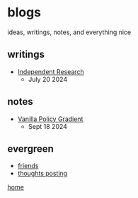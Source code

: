 # blogs

ideas, writings, notes, and everything nice

## writings
- [Independent Research](../blog/research.html)
  - July 20 2024



## notes
- [Vanilla Policy Gradient](../blog/vpg.html)
  - Sept 18 2024

## evergreen
- [friends](../blog/friends.html)
- [thoughts posting](../blog/thought.html)


[home](../index.html)

